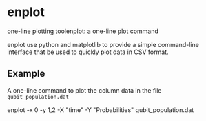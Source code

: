 enplot
======

one-line plotting toolenplot: a one-line plot command

enplot use python and matplotlib to provide a simple command-line interface
that be used to quickly plot data in CSV format.

Example
-------

A one-line command to plot the column data in the file `qubit_population.dat`

enplot -x 0 -y 1,2 -X "time" -Y "Probabilities" qubit_population.dat 



